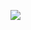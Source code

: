 [![](http://img.youtube.com/vi/ca8t5DsHVgo/0.jpg)](https://www.youtube.com/watch?v=ca8t5DsHVgo&list=PLb6UbFXBdbCrvdXVgY_3jp5swtvW24fYv&index=1)
